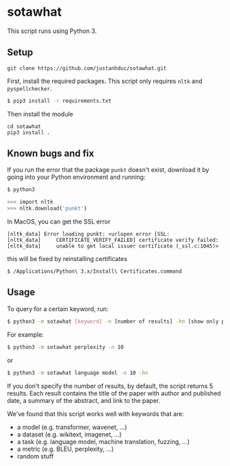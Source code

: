 # sotawhat

This script runs using Python 3.

## Setup

```
git clone https://github.com/justanhduc/sotawhat.git
```

First, install the required packages. This script only requires ``nltk`` and ``pyspellchecker``.

```bash
$ pip3 install -r requirements.txt
```

Then install the module

```
cd sotawhat
pip3 install .
```

## Known bugs and fix

If you run the error that the package ``punkt`` doesn't exist, download it by going into your Python environment and running:

```bash
$ python3

>>> import nltk
>>> nltk.download('punkt')
```

In MacOS, you can get the SSL error

```
[nltk_data] Error loading punkt: <urlopen error [SSL:
[nltk_data]     CERTIFICATE_VERIFY_FAILED] certificate verify failed:
[nltk_data]     unable to get local issuer certificate (_ssl.c:1045)>
```

this will be fixed by reinstalling certificates
```shell
$ /Applications/Python\ 3.x/Install\ Certificates.command
```

## Usage

To query for a certain keyword, run:

```bash
$ python3 -m sotawhat [keyword] -n [number of results] -hn [show only papers with numerical results]
```

For example:

```bash
$ python3 -m sotawhat perplexity -n 10
```

or 

```bash
$ python3 -m sotawhat language model -n 10 -hn
```

If you don't specify the number of results, by default, the script returns 5 results. Each result contains the title of the paper with author and published date, a summary of the abstract, and link to the paper.

We've found that this script works well with keywords that are:
+ a model (e.g. transformer, wavenet, ...)
+ a dataset (e.g. wikitext, imagenet, ...)
+ a task (e.g. language model, machine translation, fuzzing, ...)
+ a metric (e.g. BLEU, perplexity, ...)
+ random stuff
